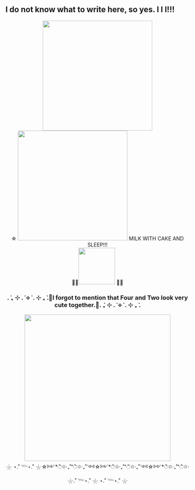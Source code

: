 ## I do not know what to write here, so yes. I I I!!!
<div id="header" align="center">
<img src="https://media1.tenor.com/m/NnqZGXHRbjEAAAAC/two-tpot-tpot.gif" width="300"/>
<div align="center">
☆
<img src="https://static.wikia.nocookie.net/battlefordreamisland/images/a/a7/Sleep2.png/revision/latest?cb=20250404184254" width="300"/>
MILK WITH CAKE AND SLEEP!!!
<div align="center">
🌙✨<img src="https://media1.tenor.com/m/n9uhde3MTBIAAAAC/one-one-tpot.gif" width="100"/> 🌙✨
<div align="center">


### . ݁₊ ⊹ . ݁ ⟡ ݁ . ⊹ ₊ ݁.🎀I forgot to mention that Four and Two look very cute together.🎀. ݁₊ ⊹ . ݁ ⟡ ݁ . ⊹ ₊ ݁.
<div id="header" align="center">
<img src="https://i.ytimg.com/vi/9JijbNuvg9Q/maxresdefault.jpg?sqp=-oaymwEmCIAKENAF8quKqQMa8AEB-AH-CYACyAWKAgwIABABGEkgZShfMA8=&amp;rs=AOn4CLDHrQALX4-ElJiJDjKFqkABeoOHug" width="400"/>
<div align="center">
𓇼 ⋆.˚ 𓆝⋆.˚ 𓇼☆༻*ੈ✩‧₊˚*ੈ✩‧₊˚༺☆༻*ੈ✩‧₊˚*ੈ✩‧₊˚༺☆༻*ੈ✩‧₊˚*ੈ✩‧𓇼.˚ 𓆝⋆.˚ 𓇼 ⋆.˚ 𓆝⋆.˚ 𓇼
